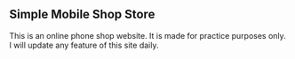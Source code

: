 ## Simple Mobile Shop Store   
This is an online phone shop website. It is made for practice purposes only. I will update any feature of this site daily.
